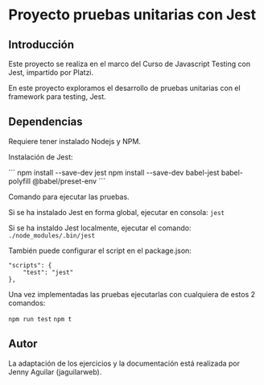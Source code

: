 # Proyecto pruebas unitarias con Jest

## Introducción
Este proyecto se realiza en el marco del Curso de Javascript Testing con Jest, impartido por Platzi.

En este proyecto exploramos el desarrollo de pruebas unitarias con el framework para testing, Jest.

## Dependencias

Requiere tener instalado Nodejs y NPM.

Instalación de Jest:

´´´
npm install --save-dev jest
npm install --save-dev babel-jest babel-polyfill @babel/preset-env
´´´

Comando para ejecutar las pruebas.

Si se ha instalado Jest en forma global, ejecutar en consola:
`jest`

Si se ha instaldo Jest localmente, ejecutar el comando:
`./node_modules/.bin/jest`

También puede configurar el script en el package.json:

```
"scripts": {
    "test": "jest"
},
```
Una vez implementadas las pruebas ejecutarlas con cualquiera de estos 2 comandos:

`npm run test`
`npm t`

## Autor

La adaptación de los ejercicios y la documentación está realizada por Jenny Aguilar (jaguilarweb).




